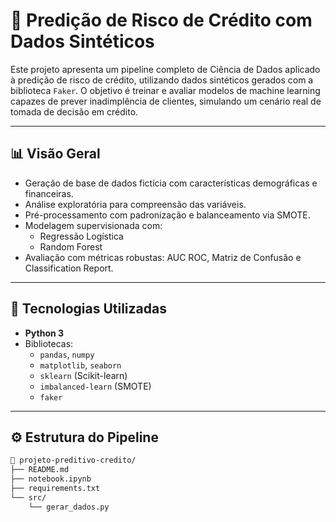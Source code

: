 # 🧠 Predição de Risco de Crédito com Dados Sintéticos

Este projeto apresenta um pipeline completo de Ciência de Dados aplicado à predição de risco de crédito, utilizando dados sintéticos gerados com a biblioteca `Faker`. O objetivo é treinar e avaliar modelos de machine learning capazes de prever inadimplência de clientes, simulando um cenário real de tomada de decisão em crédito.

---

## 📊 Visão Geral

- Geração de base de dados fictícia com características demográficas e financeiras.
- Análise exploratória para compreensão das variáveis.
- Pré-processamento com padronização e balanceamento via SMOTE.
- Modelagem supervisionada com:
  - Regressão Logística
  - Random Forest
- Avaliação com métricas robustas: AUC ROC, Matriz de Confusão e Classification Report.

---

## 🧱 Tecnologias Utilizadas

- **Python 3**
- Bibliotecas:
  - `pandas`, `numpy`
  - `matplotlib`, `seaborn`
  - `sklearn` (Scikit-learn)
  - `imbalanced-learn` (SMOTE)
  - `faker`

---

## ⚙️ Estrutura do Pipeline

```bash
📁 projeto-preditivo-credito/
├── README.md
├── notebook.ipynb
├── requirements.txt
└── src/
    └── gerar_dados.py
